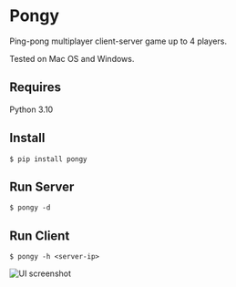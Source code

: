 # Pongy

Ping-pong multiplayer client-server game up to 4 players.

Tested on Mac OS and Windows.

## Requires

Python 3.10

## Install

```
$ pip install pongy
```

## Run Server

```
$ pongy -d
```

## Run Client

```
$ pongy -h <server-ip>
```

![UI screenshot](https://github.com/vyalovvldmr/pongy/blob/main/screen.gif?raw=true)
